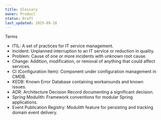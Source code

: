 ```yaml
---
title: Glossary
owner: Product
status: Draft
last_updated: 2025-09-18
---
```


Terms

- ITIL: A set of practices for IT service management.
- Incident: Unplanned interruption to an IT service or reduction in quality.
- Problem: Cause of one or more incidents with unknown root cause.
- Change: Addition, modification, or removal of anything that could affect services.
- CI (Configuration Item): Component under configuration management in CMDB.
- KEDB: Known Error Database containing workarounds and known issues.
- ADR: Architecture Decision Record documenting a significant decision.
- Spring Modulith: Framework conventions for modular Spring applications.
- Event Publication Registry: Modulith feature for persisting and tracking domain event delivery.
